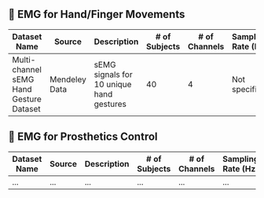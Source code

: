 ## 🔹 EMG for Hand/Finger Movements  

| Dataset Name | Source | Description | # of Subjects | # of Channels | Sampling Rate (Hz) | Electrode Placement | Data Format | Labels | License | Paper | Data Link |
|--------------|--------|-------------|---------------|---------------|--------------------|---------------------|-------------|--------|---------|-------|------|
| Multi-channel sEMG Hand Gesture Dataset | Mendeley Data | sEMG signals for 10 unique hand gestures | 40 | 4 | Not specified | Forearm muscles | csv,mat | Yes | CC BY 4.0 | [Paper](https://www.sciencedirect.com/science/article/pii/S2352340922001330?via%3Dihub) | [Dataset](https://data.mendeley.com/datasets/ckwc76xr2z/2) |

## 🔹 EMG for Prosthetics Control  
| Dataset Name | Source | Description | # of Subjects | # of Channels | Sampling Rate (Hz) | Electrode Placement | Data Format | Labels | License | Paper | Data Link |
|--------------|--------|-------------|---------------|---------------|--------------------|---------------------|-------------|--------|---------|-------|------|
| ... | ... | ... | ... | ... | ... | ... | ... |... |... |... |... |
